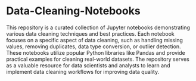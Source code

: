 # Data-Cleaning-Notebooks
This repository is a curated collection of Jupyter notebooks demonstrating various data cleaning techniques and best practices. Each notebook focuses on a specific aspect of data cleaning, such as handling missing values, removing duplicates, data type conversion, or outlier detection. These notebooks utilize popular Python libraries like Pandas and provide practical examples for cleaning real-world datasets. The repository serves as a valuable resource for data scientists and analysts to learn and implement data cleaning workflows for improving data quality.
